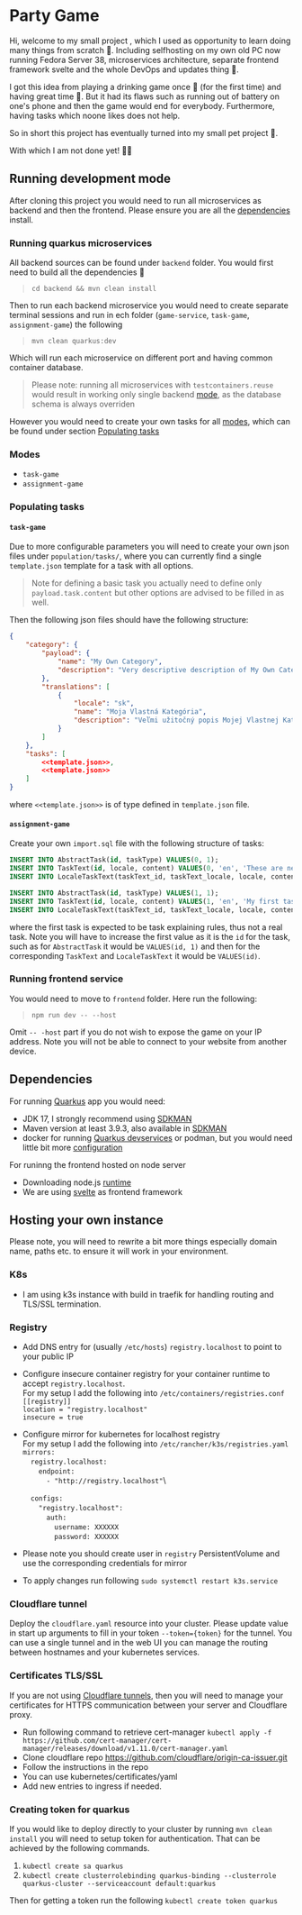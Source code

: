 # Party Game

Hi, welcome to my small project , which I used as opportunity to learn doing many things from scratch 🚀.
Including selfhosting on my own old PC now running Fedora Server 38, microservices architecture, separate frontend framework svelte and the whole DevOps and updates thing 🤯.

I got this idea from playing a drinking game once 🍺 (for the first time) and having great time 🥳. But it had its flaws such as running out of battery on one's phone and then the game would end for everybody. Furthermore, having tasks which noone likes does not help.

So in short this project has eventually turned into my small pet project 🐶.

With which I am not done yet! 🥳🚀

## Running development mode

After cloning this project you would need to run all microservices as backend and then the frontend. Please ensure you are all the [dependencies](#dependencies) install.

### Running quarkus microservices

All backend sources can be found under `backend` folder. You would first need to build all the dependencies 🚀
> `cd backend && mvn clean install`

Then to run each backend microservice you would need to create separate terminal sessions and run in ech folder (`game-service`, `task-game`, `assignment-game`) the following
> `mvn clean quarkus:dev`

Which will run each microservice on different port and having common container database.
> Please note: running all microservices with `testcontainers.reuse` would result in working only single backend [mode](#modes), as the database schema is always overriden

However you would need to create your own tasks for all [modes](#modes), which can be found under section [Populating tasks](#populating-tasks)

### Modes

* `task-game`
* `assignment-game`

### Populating tasks

#### `task-game`

Due to more configurable parameters you will need to create your own json files under `population/tasks/`, where you can currently find a single `template.json` template for a task with all options.
> Note for defining a basic task you actually need to define only `payload.task.content` but other options are advised to be filled in as well.

Then the following json files should have the following structure:

```json
{
    "category": {
        "payload": {
            "name": "My Own Category",
            "description": "Very descriptive description of My Own Category"
        },
        "translations": [
            {
                "locale": "sk",
                "name": "Moja Vlastná Kategória",
                "description": "Veľmi užitočný popis Mojej Vlastnej Kategórie"
            }
        ]
    },
    "tasks": [
        <<template.json>>,
        <<template.json>>
    ]
}
```

where `<<template.json>>` is of type defined in `template.json` file.

#### `assignment-game`

Create your own `import.sql` file with the following structure of tasks:

```sql
INSERT INTO AbstractTask(id, taskType) VALUES(0, 1);
INSERT INTO TaskText(id, locale, content) VALUES(0, 'en', 'These are necessary rules 🥰');
INSERT INTO LocaleTaskText(taskText_id, taskText_locale, locale, content) VALUES(0, 'en', 'sk', 'Toto sú povinné pravidlá 🥰');

INSERT INTO AbstractTask(id, taskType) VALUES(1, 1);
INSERT INTO TaskText(id, locale, content) VALUES(1, 'en', 'My first task 😍');
INSERT INTO LocaleTaskText(taskText_id, taskText_locale, locale, content) VALUES(1, 'en', 'sk', 'Môj prvý task 😍');
```

where the first task is expected to be task explaining rules, thus not a real task. Note you will have to increase the first value as it is the `id` for the task, such as for `AbstractTask` it would be `VALUES(id, 1)` and then for the corresponding `TaskText` and `LocaleTaskText` it would be `VALUES(id)`.

### Running frontend service

You would need to move to `frontend` folder. Here run the following:
> `npm run dev -- --host`

Omit `-- -host` part if you do not wish to expose the game on your IP address. Note you will not be able to connect to your website from another device.

## Dependencies

For running [Quarkus](https://quarkus.io/guides/maven-tooling) app you would need:

* JDK 17, I strongly recommend using [SDKMAN](https://sdkman.io/)
* Maven version at least 3.9.3, also available in [SDKMAN](https://sdkman.io/)
* docker for running [Quarkus devservices](https://quarkus.io/guides/dev-services) or podman, but you would need little bit more [configuration](https://quarkus.io/guides/podman)

For runinng the frontend hosted on node server

* Downloading node.js [runtime](https://svelte.dev/blog/svelte-for-new-developers#installing-node-js)
* We are using [svelte](https://svelte.dev/) as frontend framework

## Hosting your own instance

Please note, you will need to rewrite a bit more things especially domain name, paths etc. to ensure it will work in your environment.

### K8s

* I am using k3s instance with build in traefik for handling routing and TLS/SSL termination.

### Registry

* Add DNS entry for (usually `/etc/hosts`) `registry.localhost` to point to your public IP
* Configure insecure container registry for your container runtime to accept `registry.localhost`.\
    For my setup I add the following into `/etc/containers/registries.conf`\
    `[[registry]]`\
    `location = "registry.localhost"`\
    `insecure = true`
* Configure mirror for kubernetes for localhost registry\
    For my setup I add the following into `/etc/rancher/k3s/registries.yaml`\
    `mirrors:`\
    &emsp;`registry.localhost:`\
    &emsp;&emsp;`endpoint:`\
    &emsp;&emsp;&emsp;`- "http://registry.localhost"`\

    &emsp;`configs:`\
    &emsp;&emsp;`"registry.localhost":`\
    &emsp;&emsp;&emsp;`auth:`\
    &emsp;&emsp;&emsp;&emsp;`username: XXXXXX`\
    &emsp;&emsp;&emsp;&emsp;`password: XXXXXX`
* Please note you should create user in `registry` PersistentVolume and use the corresponding credentials for mirror
* To apply changes run following `sudo systemctl restart k3s.service`

### Cloudflare tunnel

Deploy the `cloudflare.yaml` resource into your cluster. Please update value in start up arguments to fill in your token `--token={token}` for the tunnel.
You can use a single tunnel and in the web UI you can manage the routing between hostnames and your kubernetes services.

### Certificates TLS/SSL

If you are not using [Cloudflare tunnels](#cloudflare-tunnel), then you will need to manage your certificates for HTTPS communication between your server and Cloudflare proxy.

* Run following command to retrieve cert-manager `kubectl apply -f https://github.com/cert-manager/cert-manager/releases/download/v1.11.0/cert-manager.yaml`
* Clone cloudflare repo <https://github.com/cloudflare/origin-ca-issuer.git>
* Follow the instructions in the repo
* You can use kubernetes/certificates/yaml
* Add new entries to ingress if needed.

### Creating token for quarkus

If you would like to deploy directly to your cluster by running `mvn clean install` you will need to setup token for authentication. That can be achieved by the following commands.

1. `kubectl create sa quarkus`
2. `kubectl create clusterrolebinding quarkus-binding --clusterrole quarkus-cluster --serviceaccount default:quarkus`

Then for getting a token run the following `kubectl create token quarkus`
